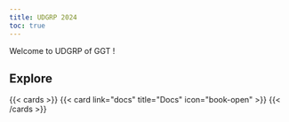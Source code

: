 ```yaml
---
title: UDGRP 2024
toc: true
---
```


Welcome to UDGRP of GGT !

## Explore

{{< cards >}}
  {{< card link="docs" title="Docs" icon="book-open" >}}
{{< /cards >}}
